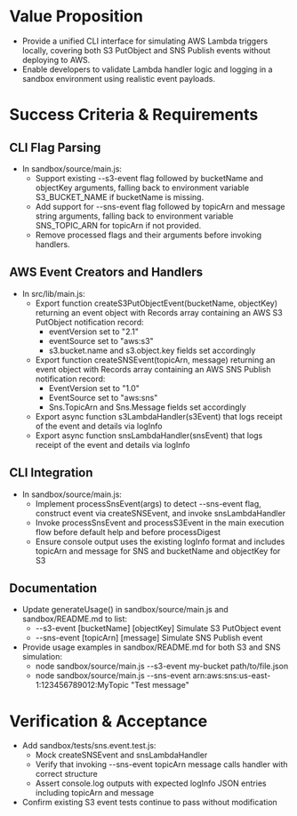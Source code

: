 # Value Proposition

- Provide a unified CLI interface for simulating AWS Lambda triggers locally, covering both S3 PutObject and SNS Publish events without deploying to AWS.
- Enable developers to validate Lambda handler logic and logging in a sandbox environment using realistic event payloads.

# Success Criteria & Requirements

## CLI Flag Parsing

- In sandbox/source/main.js:
  - Support existing --s3-event flag followed by bucketName and objectKey arguments, falling back to environment variable S3_BUCKET_NAME if bucketName is missing.
  - Add support for --sns-event flag followed by topicArn and message string arguments, falling back to environment variable SNS_TOPIC_ARN for topicArn if not provided.
  - Remove processed flags and their arguments before invoking handlers.

## AWS Event Creators and Handlers

- In src/lib/main.js:
  - Export function createS3PutObjectEvent(bucketName, objectKey) returning an event object with Records array containing an AWS S3 PutObject notification record:
    - eventVersion set to "2.1"
    - eventSource set to "aws:s3"
    - s3.bucket.name and s3.object.key fields set accordingly
  - Export function createSNSEvent(topicArn, message) returning an event object with Records array containing an AWS SNS Publish notification record:
    - EventVersion set to "1.0"
    - EventSource set to "aws:sns"
    - Sns.TopicArn and Sns.Message fields set accordingly
  - Export async function s3LambdaHandler(s3Event) that logs receipt of the event and details via logInfo
  - Export async function snsLambdaHandler(snsEvent) that logs receipt of the event and details via logInfo

## CLI Integration

- In sandbox/source/main.js:
  - Implement processSnsEvent(args) to detect --sns-event flag, construct event via createSNSEvent, and invoke snsLambdaHandler
  - Invoke processSnsEvent and processS3Event in the main execution flow before default help and before processDigest
  - Ensure console output uses the existing logInfo format and includes topicArn and message for SNS and bucketName and objectKey for S3

## Documentation

- Update generateUsage() in sandbox/source/main.js and sandbox/README.md to list:
  - --s3-event [bucketName] [objectKey]  Simulate S3 PutObject event
  - --sns-event [topicArn] [message]     Simulate SNS Publish event
- Provide usage examples in sandbox/README.md for both S3 and SNS simulation:
  - node sandbox/source/main.js --s3-event my-bucket path/to/file.json
  - node sandbox/source/main.js --sns-event arn:aws:sns:us-east-1:123456789012:MyTopic "Test message"

# Verification & Acceptance

- Add sandbox/tests/sns.event.test.js:
  - Mock createSNSEvent and snsLambdaHandler
  - Verify that invoking --sns-event topicArn message calls handler with correct structure
  - Assert console.log outputs with expected logInfo JSON entries including topicArn and message
- Confirm existing S3 event tests continue to pass without modification